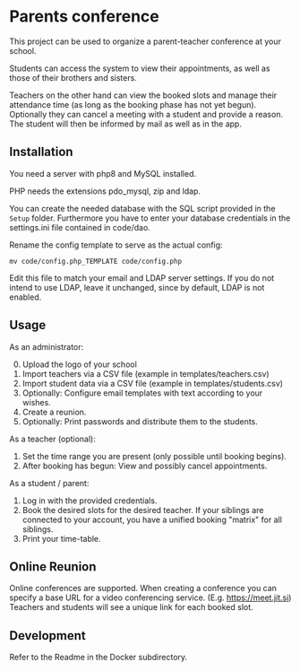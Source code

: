# Parents conference

This project can be used to organize a parent-teacher conference at your school.

Students can access the system to view their appointments, as well as those of their brothers and sisters.

Teachers on the other hand can view the booked slots and manage their attendance time (as long as the booking phase has not yet begun).
Optionally they can cancel a meeting with a student and provide a reason. The student will then be informed by mail as well as in the app.

## Installation

You need a server with php8 and MySQL installed.

PHP needs the extensions pdo_mysql, zip and ldap.

You can create the needed database with the SQL script provided in the `Setup` folder.
Furthermore you have to enter your database credentials in the settings.ini file contained in code/dao.

Rename the config template to serve as the actual config:

```
mv code/config.php_TEMPLATE code/config.php
```

Edit this file to match your email and LDAP server settings.
If you do not intend to use LDAP, leave it unchanged, since by default, LDAP is not enabled.

## Usage

As an administrator:

0. Upload the logo of your school
1. Import teachers via a CSV file (example in templates/teachers.csv)
2. Import student data via a CSV file (example in templates/students.csv)
3. Optionally: Configure email templates with text according to your wishes.
4. Create a reunion.
5. Optionally: Print passwords and distribute them to the students.

As a teacher (optional):

1. Set the time range you are present (only possible until booking begins).
2. After booking has begun: View and possibly cancel appointments.

As a student / parent:

1. Log in with the provided credentials.
2. Book the desired slots for the desired teacher. If your siblings are connected to your account, you have a unified booking "matrix" for all siblings.
3. Print your time-table.

## Online Reunion

Online conferences are supported. When creating a conference you can specify a base URL for a video conferencing service. (E.g. https://meet.jit.si)
Teachers and students will see a unique link for each booked slot.

## Development

Refer to the Readme in the Docker subdirectory.
